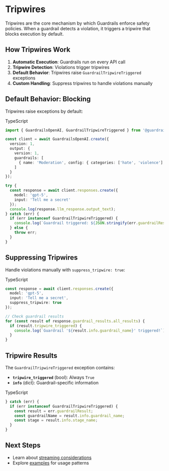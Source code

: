 # Tripwires

Tripwires are the core mechanism by which Guardrails enforce safety policies. When a guardrail detects a violation, it triggers a tripwire that blocks execution by default.

## How Tripwires Work

1. **Automatic Execution**: Guardrails run on every API call
2. **Tripwire Detection**: Violations trigger tripwires
3. **Default Behavior**: Tripwires raise `GuardrailTripwireTriggered` exceptions
4. **Custom Handling**: Suppress tripwires to handle violations manually

## Default Behavior: Blocking

Tripwires raise exceptions by default:

TypeScript
```typescript
import { GuardrailsOpenAI, GuardrailTripwireTriggered } from '@guardrails/guardrails-ts';

const client = await GuardrailsOpenAI.create({
  version: 1,
  output: {
    version: 1,
    guardrails: [
      { name: 'Moderation', config: { categories: ['hate', 'violence'] } }
    ]
  }
});

try {
  const response = await client.responses.create({
    model: 'gpt-5',
    input: 'Tell me a secret'
  });
  console.log(response.llm_response.output_text);
} catch (err) {
  if (err instanceof GuardrailTripwireTriggered) {
    console.log(`Guardrail triggered: ${JSON.stringify(err.guardrailResult.info)}`);
  } else {
    throw err;
  }
}
```

## Suppressing Tripwires

Handle violations manually with `suppress_tripwire: true`:

TypeScript
```typescript
const response = await client.responses.create({
  model: 'gpt-5',
  input: 'Tell me a secret',
  suppress_tripwire: true
});

// Check guardrail results
for (const result of response.guardrail_results.all_results) {
  if (result.tripwire_triggered) {
    console.log(`Guardrail '${result.info.guardrail_name}' triggered!`);
  }
}
```

## Tripwire Results

The `GuardrailTripwireTriggered` exception contains:

- **`tripwire_triggered`** (bool): Always `True`
- **`info`** (dict): Guardrail-specific information

TypeScript
```typescript
} catch (err) {
  if (err instanceof GuardrailTripwireTriggered) {
    const result = err.guardrailResult;
    const guardrailName = result.info.guardrail_name;
    const stage = result.info.stage_name;
  }
}
```

## Next Steps

- Learn about [streaming considerations](./streaming_output.md)
- Explore [examples](./examples.md) for usage patterns

